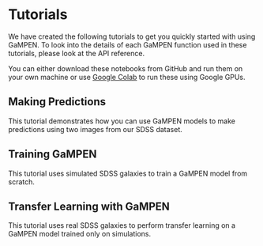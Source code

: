 # Tutorials

We have created the following tutorials to get you quickly started with using GaMPEN. To look into the details of each GaMPEN function used in these tutorials, please look at the API reference.

You can either download these notebooks from GitHub and run them on your own machine or use [Google Colab](https://colab.research.google.com/) to run these using Google GPUs. 

## Making Predictions

This tutorial demonstrates how you can use GaMPEN models to make predictions using two images from our SDSS dataset. 

## Training GaMPEN

This tutorial uses simulated SDSS galaxies to train a GaMPEN model from scratch. 

## Transfer Learning with GaMPEN 

This tutorial uses real SDSS galaxies to perform transfer learning on a GaMPEN model trained only on simulations. 


